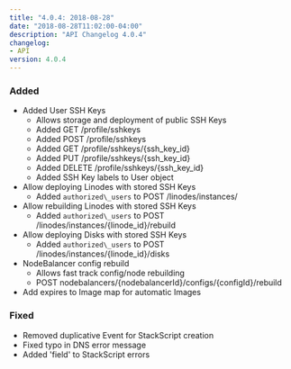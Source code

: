 ```yaml
---
title: "4.0.4: 2018-08-28"
date: "2018-08-28T11:02:00-04:00"
description: "API Changelog 4.0.4"
changelog:
- API
version: 4.0.4
---
```

### Added
* Added User SSH Keys
  * Allows storage and deployment of public SSH Keys
  * Added GET /profile/sshkeys
  * Added POST /profile/sshkeys
  * Added GET /profile/sshkeys/{ssh\_key\_id}
  * Added PUT /profile/sshkeys/{ssh\_key\_id}
  * Added DELETE /profile/sshkeys/{ssh\_key\_id}
  * Added SSH Key labels to User object
* Allow deploying Linodes with stored SSH Keys
  * Added `authorized\_users` to POST /linodes/instances/
* Allow rebuilding Linodes with stored SSH Keys
  * Added `authorized\_users` to POST /linodes/instances/{linode\_id}/rebuild
* Allow deploying Disks with stored SSH Keys
  * Added `authorized\_users` to POST /linodes/instances/{linode\_id}/disks
* NodeBalancer config rebuild
  * Allows fast track config/node rebuilding
  * POST nodebalancers/{nodebalancerId}/configs/{configId}/rebuild
* Add expires to Image map for automatic Images

### Fixed
* Removed duplicative Event for StackScript creation
* Fixed typo in DNS error message
* Added 'field' to StackScript errors
